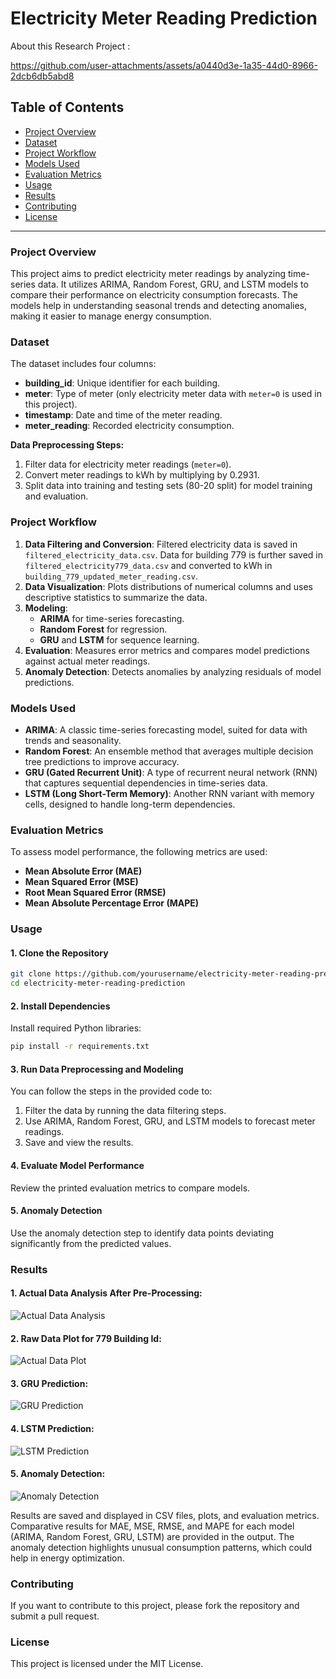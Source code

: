 # Electricity Meter Reading Prediction

About this Research Project :


https://github.com/user-attachments/assets/a0440d3e-1a35-44d0-8966-2dcb6db5abd8



## Table of Contents
- [Project Overview](#project-overview)
- [Dataset](#dataset)
- [Project Workflow](#project-workflow)
- [Models Used](#models-used)
- [Evaluation Metrics](#evaluation-metrics)
- [Usage](#usage)
- [Results](#results)
- [Contributing](#contributing)
- [License](#license)

---

### Project Overview
This project aims to predict electricity meter readings by analyzing time-series data. It utilizes ARIMA, Random Forest, GRU, and LSTM models to compare their performance on electricity consumption forecasts. The models help in understanding seasonal trends and detecting anomalies, making it easier to manage energy consumption.

### Dataset
The dataset includes four columns:
- **building_id**: Unique identifier for each building.
- **meter**: Type of meter (only electricity meter data with `meter=0` is used in this project).
- **timestamp**: Date and time of the meter reading.
- **meter_reading**: Recorded electricity consumption.

**Data Preprocessing Steps:**
1. Filter data for electricity meter readings (`meter=0`).
2. Convert meter readings to kWh by multiplying by 0.2931.
3. Split data into training and testing sets (80-20 split) for model training and evaluation.

### Project Workflow
1. **Data Filtering and Conversion**: Filtered electricity data is saved in `filtered_electricity_data.csv`. Data for building 779 is further saved in `filtered_electricity779_data.csv` and converted to kWh in `building_779_updated_meter_reading.csv`.
2. **Data Visualization**: Plots distributions of numerical columns and uses descriptive statistics to summarize the data.
3. **Modeling**:
   - **ARIMA** for time-series forecasting.
   - **Random Forest** for regression.
   - **GRU** and **LSTM** for sequence learning.
4. **Evaluation**: Measures error metrics and compares model predictions against actual meter readings.
5. **Anomaly Detection**: Detects anomalies by analyzing residuals of model predictions.

### Models Used
- **ARIMA**: A classic time-series forecasting model, suited for data with trends and seasonality.
- **Random Forest**: An ensemble method that averages multiple decision tree predictions to improve accuracy.
- **GRU (Gated Recurrent Unit)**: A type of recurrent neural network (RNN) that captures sequential dependencies in time-series data.
- **LSTM (Long Short-Term Memory)**: Another RNN variant with memory cells, designed to handle long-term dependencies.

### Evaluation Metrics
To assess model performance, the following metrics are used:
- **Mean Absolute Error (MAE)**
- **Mean Squared Error (MSE)**
- **Root Mean Squared Error (RMSE)**
- **Mean Absolute Percentage Error (MAPE)**

### Usage
#### 1. Clone the Repository
```bash
git clone https://github.com/yourusername/electricity-meter-reading-prediction.git
cd electricity-meter-reading-prediction
```
#### 2. Install Dependencies
Install required Python libraries:
```bash
pip install -r requirements.txt
```
#### 3. Run Data Preprocessing and Modeling
You can follow the steps in the provided code to:

1. Filter the data by running the data filtering steps.
2. Use ARIMA, Random Forest, GRU, and LSTM models to forecast meter readings.
3. Save and view the results.

#### 4. Evaluate Model Performance
Review the printed evaluation metrics to compare models.

#### 5. Anomaly Detection
Use the anomaly detection step to identify data points deviating significantly from the predicted values.

### Results
#### 1. Actual Data Analysis After Pre-Processing:
   ![Actual Data Analysis](https://github.com/user-attachments/assets/de027553-a4c3-4f08-b642-d585b8ddc016)
#### 2. Raw Data Plot for 779 Building Id:
![Actual Data Plot](https://github.com/user-attachments/assets/3dc82eb6-c8b4-426a-a5e8-f99b0f3cdfe8)
#### 3. GRU Prediction:
![GRU Prediction](https://github.com/user-attachments/assets/369db538-fb67-47ee-a3e6-2db3461c6fed)

#### 4. LSTM Prediction:
![LSTM Prediction](https://github.com/user-attachments/assets/c6608c1a-5710-4179-b0bd-68cea1ff0a35)
#### 5. Anomaly Detection:
![Anomaly Detection](https://github.com/user-attachments/assets/1f580958-051d-425c-b120-cbcc3437ffaf)
   

Results are saved and displayed in CSV files, plots, and evaluation metrics. Comparative results for MAE, MSE, RMSE, and MAPE for each model (ARIMA, Random Forest, GRU, LSTM) are provided in the output. The anomaly detection highlights unusual consumption patterns, which could help in energy optimization.

### Contributing
If you want to contribute to this project, please fork the repository and submit a pull request.

### License
This project is licensed under the MIT License.

